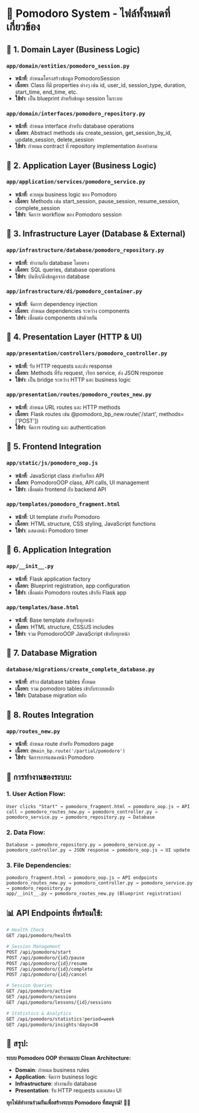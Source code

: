# 🍅 Pomodoro System - ไฟล์ทั้งหมดที่เกี่ยวข้อง

## 📁 **1. Domain Layer (Business Logic)**

### **`app/domain/entities/pomodoro_session.py`**
- **หน้าที่**: กำหนดโครงสร้างข้อมูล PomodoroSession
- **เนื้อหา**: Class ที่มี properties ต่างๆ เช่น id, user_id, session_type, duration, start_time, end_time, etc.
- **ใช้ทำ**: เป็น blueprint สำหรับข้อมูล session ในระบบ

### **`app/domain/interfaces/pomodoro_repository.py`**
- **หน้าที่**: กำหนด interface สำหรับ database operations
- **เนื้อหา**: Abstract methods เช่น create_session, get_session_by_id, update_session, delete_session
- **ใช้ทำ**: กำหนด contract ที่ repository implementation ต้องทำตาม

## 📁 **2. Application Layer (Business Logic)**

### **`app/application/services/pomodoro_service.py`**
- **หน้าที่**: ควบคุม business logic ของ Pomodoro
- **เนื้อหา**: Methods เช่น start_session, pause_session, resume_session, complete_session
- **ใช้ทำ**: จัดการ workflow ของ Pomodoro session

## 📁 **3. Infrastructure Layer (Database & External)**

### **`app/infrastructure/database/pomodoro_repository.py`**
- **หน้าที่**: ทำงานกับ database โดยตรง
- **เนื้อหา**: SQL queries, database operations
- **ใช้ทำ**: บันทึก/ดึงข้อมูลจาก database

### **`app/infrastructure/di/pomodoro_container.py`**
- **หน้าที่**: จัดการ dependency injection
- **เนื้อหา**: กำหนด dependencies ระหว่าง components
- **ใช้ทำ**: เชื่อมต่อ components เข้าด้วยกัน

## 📁 **4. Presentation Layer (HTTP & UI)**

### **`app/presentation/controllers/pomodoro_controller.py`**
- **หน้าที่**: รับ HTTP requests และส่ง response
- **เนื้อหา**: Methods ที่รับ request, เรียก service, ส่ง JSON response
- **ใช้ทำ**: เป็น bridge ระหว่าง HTTP และ business logic

### **`app/presentation/routes/pomodoro_routes_new.py`**
- **หน้าที่**: กำหนด URL routes และ HTTP methods
- **เนื้อหา**: Flask routes เช่น @pomodoro_bp_new.route('/start', methods=['POST'])
- **ใช้ทำ**: จัดการ routing และ authentication

## 📁 **5. Frontend Integration**

### **`app/static/js/pomodoro_oop.js`**
- **หน้าที่**: JavaScript class สำหรับเรียก API
- **เนื้อหา**: PomodoroOOP class, API calls, UI management
- **ใช้ทำ**: เชื่อมต่อ frontend กับ backend API

### **`app/templates/pomodoro_fragment.html`**
- **หน้าที่**: UI template สำหรับ Pomodoro
- **เนื้อหา**: HTML structure, CSS styling, JavaScript functions
- **ใช้ทำ**: แสดงหน้า Pomodoro timer

## 📁 **6. Application Integration**

### **`app/__init__.py`**
- **หน้าที่**: Flask application factory
- **เนื้อหา**: Blueprint registration, app configuration
- **ใช้ทำ**: เชื่อมต่อ Pomodoro routes เข้ากับ Flask app

### **`app/templates/base.html`**
- **หน้าที่**: Base template สำหรับทุกหน้า
- **เนื้อหา**: HTML structure, CSS/JS includes
- **ใช้ทำ**: รวม PomodoroOOP JavaScript เข้ากับทุกหน้า

## 📁 **7. Database Migration**

### **`database/migrations/create_complete_database.py`**
- **หน้าที่**: สร้าง database tables ทั้งหมด
- **เนื้อหา**: รวม pomodoro tables เข้ากับระบบหลัก
- **ใช้ทำ**: Database migration หลัก

## 📁 **8. Routes Integration**

### **`app/routes_new.py`**
- **หน้าที่**: กำหนด route สำหรับ Pomodoro page
- **เนื้อหา**: `@main_bp.route('/partial/pomodoro')` 
- **ใช้ทำ**: จัดการการแสดงหน้า Pomodoro

## 🔄 **การทำงานของระบบ:**

### **1. User Action Flow:**
```
User clicks "Start" → pomodoro_fragment.html → pomodoro_oop.js → API call → pomodoro_routes_new.py → pomodoro_controller.py → pomodoro_service.py → pomodoro_repository.py → Database
```

### **2. Data Flow:**
```
Database → pomodoro_repository.py → pomodoro_service.py → pomodoro_controller.py → JSON response → pomodoro_oop.js → UI update
```

### **3. File Dependencies:**
```
pomodoro_fragment.html → pomodoro_oop.js → API endpoints
pomodoro_routes_new.py → pomodoro_controller.py → pomodoro_service.py → pomodoro_repository.py
app/__init__.py → pomodoro_routes_new.py (Blueprint registration)
```

## 📊 **API Endpoints ที่พร้อมใช้:**

```bash
# Health Check
GET /api/pomodoro/health

# Session Management
POST /api/pomodoro/start
POST /api/pomodoro/{id}/pause
POST /api/pomodoro/{id}/resume
POST /api/pomodoro/{id}/complete
POST /api/pomodoro/{id}/cancel

# Session Queries
GET /api/pomodoro/active
GET /api/pomodoro/sessions
GET /api/pomodoro/lessons/{id}/sessions

# Statistics & Analytics
GET /api/pomodoro/statistics?period=week
GET /api/pomodoro/insights?days=30
```

## 🎯 **สรุป:**

**ระบบ Pomodoro OOP ทำงานแบบ Clean Architecture:**
- **Domain**: กำหนด business rules
- **Application**: จัดการ business logic
- **Infrastructure**: ทำงานกับ database
- **Presentation**: รับ HTTP requests และแสดง UI

**ทุกไฟล์ทำงานร่วมกันเพื่อสร้างระบบ Pomodoro ที่สมบูรณ์!** 🚀🍅
